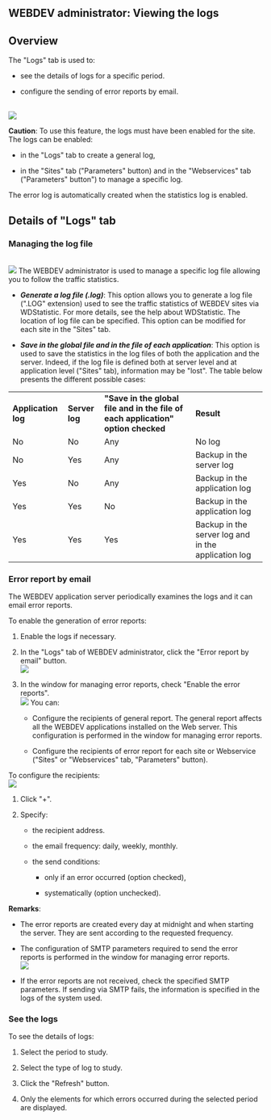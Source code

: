 


## WEBDEV administrator: Viewing the logs
			



<a name="NOTE1"></a>
<a name="NOTE1_1"></a>


## Overview
<a name="overview_ELTTEXTE000210"></a>
The "Logs" tab is used to: 

- see the details of logs for a specific period. 

- configure the sending of error reports by email.

<br>![](https://doc.pcsoft.fr/en-US/images/image.awp?langid=3&name=WDADMIN_Onglets%20-%20HC%20N%B0011.gif)


**Caution**: To use this feature, the logs must have been enabled for the site. The logs can be enabled: 

- in the "Logs" tab to create a general log,

- in the "Sites" tab ("Parameters" button) and in the "Webservices" tab ("Parameters" button") to manage a specific log. 


The error log is automatically created when the statistics log is enabled.

<a name="NOTE2"></a>
<a name="NOTE2_1"></a>


## Details of "Logs" tab
<a name="details_logs_tab_ELTTEXTE000234"></a>


### Managing the log file
<a name="managing_the_log_file_ELTPARAGRAPHE000032"></a>
<br>![](https://doc.pcsoft.fr/en-US/images/image.awp?langid=3&name=WDADMIN_Onglets%20-%20HC%20N%B0011%201.gif&type=thumb)
The WEBDEV administrator is used to manage a specific log file allowing you to follow the traffic statistics.

- ***Generate a log file (.log)***:
	This option allows you to generate a log file (".LOG" extension) used to see the traffic statistics of WEBDEV sites via WDStatistic. For more details, see the help about WDStatistic.
	The location of log file can be specified. 
	This option can be modified for each site in the "Sites" tab.

- ***Save in the global file and in the file of each application***: 
	This option is used to save the statistics in the log files of both the application and the server. Indeed, if the log file is defined both at server level and at application level ("Sites" tab), information may be "lost". The table below presents the different possible cases:
	


|   |   |   |   |
| --- | --- | --- | --- |
| **Application log** | **Server log** | **"Save in the global file and in the file of each application" option checked** | **Result** |
| No | No | Any | No log |
| No | Yes | Any | Backup in the server log |
| Yes | No | Any | Backup in the application log |
| Yes | Yes | No | Backup in the application log |
| Yes | Yes | Yes | Backup in the server log and in the application log |







### Error report by email
<a name="error_report_email_ELTPARAGRAPHE000119"></a>

The WEBDEV application server periodically examines the logs and it can email error reports. 

To enable the generation of error reports: 

1. Enable the logs if necessary. 

2. In the "Logs" tab of WEBDEV administrator, click the "Error report by email" button. <br>![](https://doc.pcsoft.fr/en-US/images/image.awp?langid=3&name=WDAdmin%20-%20Journaux%20-%20notification%20Erreur%20-%20HC%20N%B0001.gif&type=thumb)


3. In the window for managing error reports, check "Enable the error reports". <br>![](https://doc.pcsoft.fr/en-US/images/image.awp?langid=3&name=WDAdmin%20-%20Journaux%20-%20notification%20Erreur%20-%20HC%20N%B0002.gif&type=thumb)
You can: 

	- Configure the recipients of general report. The general report affects all the WEBDEV applications installed on the Web server. This configuration is performed in the window for managing error reports. 

	- Configure the recipients of error report for each site or Webservice ("Sites" or "Webservices" tab, "Parameters" button).







To configure the recipients: <br>![](https://doc.pcsoft.fr/en-US/images/image.awp?langid=3&name=WDAdmin%20-%20Journaux%20-%20notification%20Erreur%20-%20HC%20N%B0002%201.gif&type=thumb)


1. Click "+". 

2. Specify: 

	- the recipient address. 

	- the email frequency: daily, weekly, monthly. 

	- the send conditions: 

		- only if an error occurred (option checked), 

		- systematically (option unchecked). 







**Remarks**: 

- The error reports are created every day at midnight and when starting the server. They are sent according to the requested frequency. 

- The configuration of SMTP parameters required to send the error reports is performed in the window for managing error reports. <br>![](https://doc.pcsoft.fr/en-US/images/image.awp?langid=3&name=WDAdmin%20-%20Journaux%20-%20notification%20Erreur%20-%20HC%20N%B0003.gif&type=thumb)


- If the error reports are not received, check the specified SMTP parameters. If sending via SMTP fails, the information is specified in the logs of the system used.





### See the logs
<a name="see_the_logs_ELTPARAGRAPHE000156"></a>

To see the details of logs: 

1. Select the period to study. 

2. Select the type of log to study. 

3. Click the "Refresh" button. 

4. Only the elements for which errors occurred during the selected period are displayed. 





